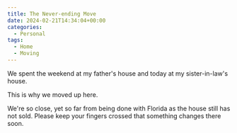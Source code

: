 ```yaml
---
title: The Never-ending Move
date: 2024-02-21T14:34:04+00:00
categories:
  - Personal
tags:
  - Home
  - Moving
---
```


We spent the weekend at my father's house and today at my sister-in-law's house.

This is why we moved up here.

We're so close, yet so far from being done with Florida as the house still has not sold. Please keep your fingers crossed that something changes there soon.